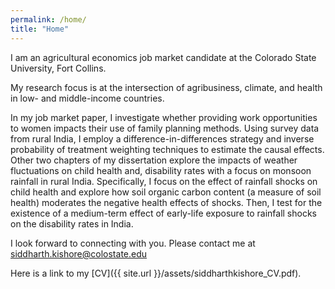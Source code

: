 ```yaml
---
permalink: /home/
title: "Home"
---
```


I am an agricultural economics job market candidate at the Colorado State University, Fort Collins.

My research focus is at the intersection of agribusiness, climate, and health in low- and middle-income countries.

In my job market paper, I investigate whether providing work opportunities to women impacts their use of family planning methods. Using survey data from rural India, I employ a difference-in-differences strategy and inverse probability of treatment weighting techniques to estimate the causal effects. Other two chapters of my dissertation explore the impacts of weather fluctuations on child health and, disability rates with a focus on monsoon rainfall in rural India. Specifically, I focus on the effect of rainfall shocks on child health and explore how soil organic carbon content (a measure of soil health) moderates the negative health effects of shocks. Then, I test for the existence of a medium-term effect of early-life exposure to rainfall shocks on the disability rates in India.

I look forward to connecting with you. Please contact me at siddharth.kishore@colostate.edu

Here is a link to my [CV]({{ site.url }}/assets/siddharthkishore_CV.pdf).
